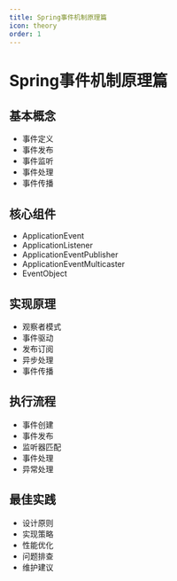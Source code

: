 ```yaml
---
title: Spring事件机制原理篇
icon: theory
order: 1
---
```


# Spring事件机制原理篇

## 基本概念
- 事件定义
- 事件发布
- 事件监听
- 事件处理
- 事件传播

## 核心组件
- ApplicationEvent
- ApplicationListener
- ApplicationEventPublisher
- ApplicationEventMulticaster
- EventObject

## 实现原理
- 观察者模式
- 事件驱动
- 发布订阅
- 异步处理
- 事件传播

## 执行流程
- 事件创建
- 事件发布
- 监听器匹配
- 事件处理
- 异常处理

## 最佳实践
- 设计原则
- 实现策略
- 性能优化
- 问题排查
- 维护建议
